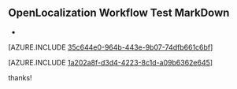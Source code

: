 ## OpenLocalization Workflow Test MarkDown
* 

[AZURE.INCLUDE [35c644e0-964b-443e-9b07-74dfb661c6bf](calleeMd1.md)]



[AZURE.INCLUDE [1a202a8f-d3d4-4223-8c1d-a09b6362e645](calleeMd2.md)]

 
thanks!